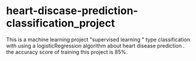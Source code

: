 # heart-discase-prediction-classification_project
This is a  machine learning project  "supervised learning " type classification with using a logisticRegression algorithm about heart disease prediction .
the accuracy score  of training this project is 85%.
